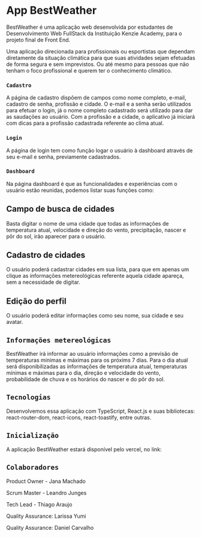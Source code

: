 # App BestWeather

BestWeather é uma aplicação web desenvolvida por estudantes de Desenvolvimento Web FullStack da Instituição Kenzie Academy, para o projeto final de Front End.

Uma aplicação direcionada para profissionais ou esportistas que dependam diretamente da situação climática para que suas atividades sejam efetuadas de forma segura e sem imprevistos. Ou até mesmo para pessoas que não tenham o foco profissional e querem ter o conhecimento climático. 

### `Cadastro`
  A página de cadastro dispõem de campos como nome completo, e-mail, cadastro de senha, profissão e cidade. O e-mail e a senha serão utilizados para efetuar o login, já o nome completo cadastrado será utilizado para dar as saudações ao usuário. Com a profissão e a cidade, o aplicativo já iniciará com dicas para a profissão cadastrada referente ao clima atual.

### `Login`
  A página de login tem como função logar o usuário à dashboard através de seu e-mail e senha, previamente cadastrados.
  
### `Dashboard`
  Na página dashboard é que as funcionalidades e experiências com o usuário estão reunidas, podemos listar suas funções como:

## Campo de busca de cidades
Basta digitar o nome de uma cidade que todas as informações de temperatura atual, velocidade e direção do vento, precipitação, nascer e pôr do sol, irão aparecer para o usuário.

## Cadastro de cidades
O usuário poderá cadastrar cidades em sua lista, para que em apenas um clique as informações metereológicas referente aquela cidade apareça, sem a necessidade de digitar.

## Edição do perfil
O usuário poderá editar informações como seu nome, sua cidade e seu avatar.

 ## `Informações metereológicas`
BestWeather irá informar ao usuário informações como a previsão de temperaturas mínimas e máximas para os próxims 7 dias.
Para o dia atual será disponibilizadas as informações de temperatura atual, temperaturas mínimas e máximas para o dia, direção e velocidade do vento, probabilidade de chuva e os horários do nascer e do pôr do sol.

## `Tecnologias`
Desenvolvemos essa aplicação com TypeScript, React.js e suas bibliotecas: react-router-dom, react-icons, react-toastify, entre outras.

## `Inicialização`
A aplicação BestWeather estará disponível pelo vercel, no link:


## `Colaboradores`
Product Owner - Jana Machado

Scrum Master - Leandro Junges

Tech Lead - Thiago Araujo

Quality Assurance: Larissa Yumi

Quality Assurance: Daniel Carvalho
